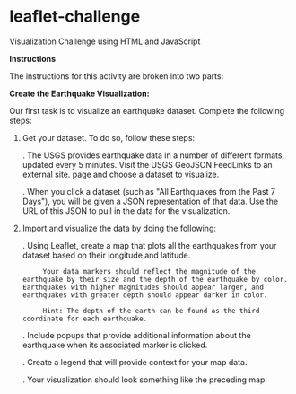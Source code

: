 # leaflet-challenge
Visualization Challenge using HTML and JavaScript

**Instructions**

The instructions for this activity are broken into two parts:


**Create the Earthquake Visualization:**

Our first task is to visualize an earthquake dataset. Complete the following steps:

1. Get your dataset. To do so, follow these steps:

   . The USGS provides earthquake data in a number of different formats, updated every 5 minutes. Visit the USGS  GeoJSON FeedLinks to an external site. page and choose a dataset to visualize. 

   . When you click a dataset (such as "All Earthquakes from the Past 7 Days"), you will be given a JSON representation of that data. Use the URL of this JSON to pull in the data for the visualization.

2. Import and visualize the data by doing the following:

    . Using Leaflet, create a map that plots all the earthquakes from your dataset based on their longitude and latitude.

            Your data markers should reflect the magnitude of the earthquake by their size and the depth of the earthquake by color. Earthquakes with higher magnitudes should appear larger, and earthquakes with greater depth should appear darker in color.
            
            Hint: The depth of the earth can be found as the third coordinate for each earthquake.
            
    . Include popups that provide additional information about the earthquake when its associated marker is clicked.

    . Create a legend that will provide context for your map data.

    . Your visualization should look something like the preceding map.


